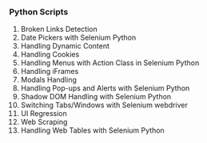 ### Python Scripts

1. Broken Links Detection
2. Date Pickers with Selenium Python
3. Handling Dynamic Content
4. Handling Cookies
5. Handling Menus with Action Class in Selenium Python
6. Handling iFrames
7. Modals Handling
8. Handling Pop-ups and Alerts with Selenium Python
9. Shadow DOM Handling with Selenium Python
10. Switching Tabs/Windows with Selenium webdriver
11. UI Regression
12. Web Scraping
13. Handling Web Tables with Selenium Python